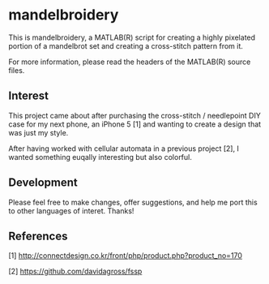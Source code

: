 mandelbroidery
==============

This is mandelbroidery, a MATLAB(R) script for creating a highly pixelated
portion of a mandelbrot set and creating a cross-stitch pattern from it.

For more information, please read the headers of the MATLAB(R) source files.

Interest
--------

This project came about after purchasing the cross-stitch / needlepoint 
DIY case for my next phone, an iPhone 5 [1] and wanting to create a design 
that was just my style.

After having worked with cellular automata in a previous project [2], I wanted
something euqally interesting but also colorful.

Development
----

Please feel free to make changes, offer suggestions, and help me port this to
other languages of interet.  Thanks!

References
----

[1] http://connectdesign.co.kr/front/php/product.php?product_no=170

[2] https://github.com/davidagross/fssp
